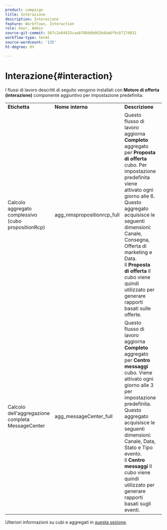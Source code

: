 ```yaml
---
product: campaign
title: Interazione
description: Interazione
feature: Workflows, Interaction
role: User, Admin
source-git-commit: 567c2e84433caab708ddb9026dda6f9cb717d032
workflow-type: tm+mt
source-wordcount: '135'
ht-degree: 8%

---
```



# Interazione{#interaction}

I flussi di lavoro descritti di seguito vengono installati con **Motore di offerta (interazione)** componente aggiuntivo per impostazione predefinita.

<table> 
 <tbody> 
  <tr> 
   <td> <strong>Etichetta</strong><br /> </td> 
   <td> <strong>Nome interno</strong><br /> </td> 
   <td> <strong>Descrizione</strong><br /> </td> 
  </tr> 
  <tr> 
   <td> <span class="uicontrol">Calcolo aggregato complessivo (cubo propositionRcp)</span> <br /> </td> 
   <td> <span class="uicontrol">agg_nmspropositionrcp_full</span> <br /> </td> 
   <td> Questo flusso di lavoro aggiorna <strong>Completo</strong> aggregato per <strong>Proposta di offerta</strong> cubo. Per impostazione predefinita viene attivato ogni giorno alle 6. Questo aggregato acquisisce le seguenti dimensioni: Canale, Consegna, Offerta di marketing e Data.<br /> Il <strong>Proposta di offerta</strong> Il cubo viene quindi utilizzato per generare rapporti basati sulle offerte.<br /> </td> 
  </tr> 
   <tr> 
   <td> <span class="uicontrol">Calcolo dell'aggregazione completa MessageCenter</span> <br /> </td> 
   <td> <span class="uicontrol">agg_messageCenter_full</span> <br /> </td> 
   <td> Questo flusso di lavoro aggiorna <strong>Completo</strong> aggregato per <strong>Centro messaggi</strong> cubo. Viene attivato ogni giorno alle 3 per impostazione predefinita. Questo aggregato acquisisce le seguenti dimensioni: Canale, Data, Stato e Tipo evento.<br /> Il <strong>Centro messaggi</strong> Il cubo viene quindi utilizzato per generare rapporti basati sugli eventi. <br /> </td> 
   <td> <br /> </td> 
  </tr> 
 </tbody> 
</table>

Ulteriori informazioni su cubi e aggregati in [questa sezione](../../v8/reporting/gs-cubes.md).

